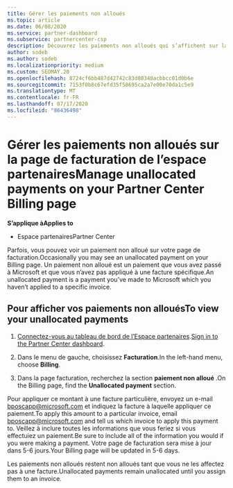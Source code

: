 ```yaml
---
title: Gérer les paiements non alloués
ms.topic: article
ms.date: 06/08/2020
ms.service: partner-dashboard
ms.subservice: partnercenter-csp
description: Découvrez les paiements non alloués qui s’affichent sur la page de facturation de l’espace partenaires. En savoir plus sur la façon de les appliquer à vos factures.
author: sodeb
ms.author: sodeb
ms.localizationpriority: medium
ms.custom: SEOMAY.20
ms.openlocfilehash: 8724cf6bb487d42742c83d80340acbbcc01d0b6e
ms.sourcegitcommit: 7153f0b8c67efd35f58695ca2a7e00e70da1c5e9
ms.translationtype: MT
ms.contentlocale: fr-FR
ms.lasthandoff: 07/17/2020
ms.locfileid: "86436498"
---
```

# <a name="manage-unallocated-payments-on-your-partner-center-billing-page"></a><span data-ttu-id="a251e-104">Gérer les paiements non alloués sur la page de facturation de l’espace partenaires</span><span class="sxs-lookup"><span data-stu-id="a251e-104">Manage unallocated payments on your Partner Center Billing page</span></span>

<span data-ttu-id="a251e-105">**S’applique à**</span><span class="sxs-lookup"><span data-stu-id="a251e-105">**Applies to**</span></span>

- <span data-ttu-id="a251e-106">Espace partenaires</span><span class="sxs-lookup"><span data-stu-id="a251e-106">Partner Center</span></span>

<span data-ttu-id="a251e-107">Parfois, vous pouvez voir un paiement non alloué sur votre page de facturation.</span><span class="sxs-lookup"><span data-stu-id="a251e-107">Occasionally you may see an unallocated payment on your Billing page.</span></span> <span data-ttu-id="a251e-108">Un paiement non alloué est un paiement que vous avez passé à Microsoft et que vous n’avez pas appliqué à une facture spécifique.</span><span class="sxs-lookup"><span data-stu-id="a251e-108">An unallocated payment is a payment you’ve made to Microsoft which you haven’t applied to a specific invoice.</span></span>

## <a name="to-view-your-unallocated-payments"></a><span data-ttu-id="a251e-109">Pour afficher vos paiements non alloués</span><span class="sxs-lookup"><span data-stu-id="a251e-109">To view your unallocated payments</span></span>

1. <span data-ttu-id="a251e-110">[Connectez-vous au tableau de bord de l’Espace partenaires](https://partner.microsoft.com/dashboard/home).</span><span class="sxs-lookup"><span data-stu-id="a251e-110">[Sign in to the Partner Center dashboard](https://partner.microsoft.com/dashboard/home).</span></span>

2. <span data-ttu-id="a251e-111">Dans le menu de gauche, choisissez **Facturation**.</span><span class="sxs-lookup"><span data-stu-id="a251e-111">In the left-hand menu, choose **Billing**.</span></span>

3. <span data-ttu-id="a251e-112">Dans la page facturation, recherchez la section **paiement non alloué** .</span><span class="sxs-lookup"><span data-stu-id="a251e-112">On the Billing page, find the **Unallocated payment** section.</span></span> 

<span data-ttu-id="a251e-113">Pour appliquer ce montant à une facture particulière, envoyez un e-mail bposcapp@microsoft.com et indiquez la facture à laquelle appliquer ce paiement.</span><span class="sxs-lookup"><span data-stu-id="a251e-113">To apply this amount to a particular invoice, email bposcapp@microsoft.com and tell us which invoice to apply this payment to.</span></span> <span data-ttu-id="a251e-114">Veillez à inclure toutes les informations que vous feriez si vous effectuiez un paiement.</span><span class="sxs-lookup"><span data-stu-id="a251e-114">Be sure to include all of the information you would if you were making a payment.</span></span> <span data-ttu-id="a251e-115">Votre page de facturation sera mise à jour dans 5-6 jours.</span><span class="sxs-lookup"><span data-stu-id="a251e-115">Your Billing page will be updated in 5-6 days.</span></span> 

<span data-ttu-id="a251e-116">Les paiements non alloués restent non alloués tant que vous ne les affectez pas à une facture.</span><span class="sxs-lookup"><span data-stu-id="a251e-116">Unallocated payments remain unallocated until you assign them to an invoice.</span></span> 
